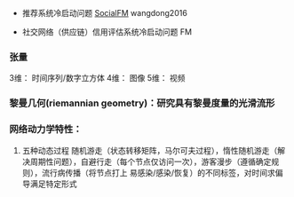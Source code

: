 + 推荐系统冷启动问题 [SocialFM](https://link.springer.com/chapter/10.1007/978-3-319-39937-9_22) wangdong2016 

+ 社交网络（供应链）信用评估系统冷启动问题 FM

### 张量

3维： 时间序列/数字立方体
4维： 图像
5维： 视频

### 黎曼几何(riemannian geometry)：研究具有黎曼度量的光滑流形

### 网络动力学特性：
1. 五种动态过程 随机游走（状态转移矩阵，马尔可夫过程），惰性随机游走（解决周期性问题），自避行走（每个节点仅访问一次），游客漫步（遵循确定规则），流行病传播（将节点打上 易感染/感染/恢复）的不同标签，对时间求偏导满足特定形式
 
